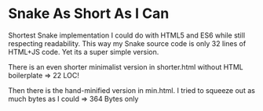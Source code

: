 # Snake As Short As I Can

Shortest Snake implementation I could do with HTML5 and ES6 while still respecting readability.
This way my Snake source code is only 32 lines of HTML+JS code. Yet its a super simple version.

There is an even shorter minimalist version in shorter.html without HTML boilerplate => 22 LOC!

Then there is the hand-minified version in min.html. I tried to squeeze out as much bytes as I could => 364 Bytes only
